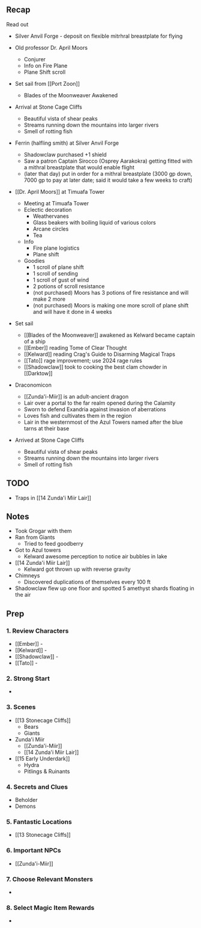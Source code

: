 
## Recap

Read out
* Silver Anvil Forge - deposit on flexible mitrhral breastplate for flying
* Old professor Dr. April Moors
	* Conjurer
	* Info on Fire Plane
	* Plane Shift scroll
* Set sail from [[Port Zoon]]
	* Blades of the Moonweaver Awakened
* Arrival at Stone Cage Cliffs
	* Beautiful vista of shear peaks
	* Streams running down the mountains into larger rivers
	* Smell of rotting fish

* Ferrin (halfling smith) at Silver Anvil Forge
	* Shadowclaw purchased +1 shield
	* Saw a patron Captain Sirocco (Osprey Aarakokra) getting fitted with a mithral breastplate that would enable flight
	* (later that day) put in order for a mithral breastplate (3000 gp down, 7000 gp to pay at later date; said it would take a few weeks to craft)
* [[Dr. April Moors]] at Timuafa Tower
	* Meeting at Timuafa Tower
	* Eclectic decoration
		* Weathervanes
		* Glass beakers with boiling liquid of various colors
		* Arcane circles
		* Tea
	* Info
		* Fire plane logistics
		* Plane shift
	* Goodies
		* 1 scroll of plane shift
		* 1 scroll of sending
		* 1 scroll of gust of wind
		* 2 potions of scroll resistance
		* (not purchased) Moors has 3 potions of fire resistance and will make 2 more
		* (not purchased) Moors is making one more scroll of plane shift and will have it done in 4 weeks
* Set sail
	* [[Blades of the Moonweaver]] awakened as Kelward became captain of a ship
	* [[Ember]] reading Tome of Clear Thought
	* [[Kelward]] reading Crag's Guide to Disarming Magical Traps
	* [[Tato]] rage improvement; use 2024 rage rules
	* [[Shadowclaw]] took to cooking the best clam chowder in [[Darktow]]
* Draconomicon
	* [[Zunda'i-Miir]] is an adult-ancient dragon
	* Lair over a portal to the far realm opened during the Calamity
	* Sworn to defend Exandria against invasion of aberrations
	* Loves fish and cultivates them in the region
	* Lair in the westernmost of the Azul Towers named after the blue tarns at their base
* Arrived at Stone Cage Cliffs
	* Beautiful vista of shear peaks
	* Streams running down the mountains into larger rivers
	* Smell of rotting fish

## TODO

* Traps in [[14 Zunda'i Miir Lair]]

## Notes

* Took Grogar with them
* Ran from Giants
	* Tried to feed goodberry
* Got to Azul towers
	* Kelward awesome perception to notice air bubbles in lake
* [[14 Zunda'i Miir Lair]]
	* Kelward got thrown up with reverse gravity
* Chimneys
	* Discovered duplications of themselves every 100 ft
* Shadowclaw flew up one floor and spotted 5 amethyst shards floating in the air

## Prep
### 1. Review Characters

* [[Ember]] - 
* [[Kelward]] -
* [[Shadowclaw]] - 
* [[Tato]] - 

### 2. Strong Start

* 

### 3. Scenes

* [[13 Stonecage Cliffs]]
	* Bears
	* Giants
* Zunda'i Miir
	* [[Zunda'i-Miir]]
	* [[14 Zunda'i Miir Lair]]
* [[15 Early Underdark]]
	* Hydra
	* Pitlings & Ruinants

### 4. Secrets and Clues

* Beholder
* Demons

### 5. Fantastic Locations

* [[13 Stonecage Cliffs]]
### 6. Important NPCs

* [[Zunda'i-Miir]]

### 7. Choose Relevant Monsters

* 

### 8. Select Magic Item Rewards

* 
